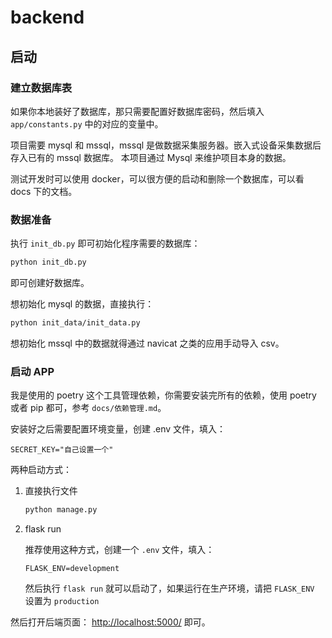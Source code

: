 # backend

## 启动

### 建立数据库表

如果你本地装好了数据库，那只需要配置好数据库密码，然后填入 `app/constants.py` 中的对应的变量中。

项目需要 mysql 和 mssql，mssql 是做数据采集服务器。嵌入式设备采集数据后存入已有的 mssql 数据库。
本项目通过 Mysql 来维护项目本身的数据。

测试开发时可以使用 docker，可以很方便的启动和删除一个数据库，可以看 docs 下的文档。

### 数据准备

执行 `init_db.py` 即可初始化程序需要的数据库：

```bash
python init_db.py
```

即可创建好数据库。

想初始化 mysql 的数据，直接执行：

```bash
python init_data/init_data.py
```

想初始化 mssql 中的数据就得通过 navicat 之类的应用手动导入 csv。

### 启动 APP

我是使用的 poetry 这个工具管理依赖，你需要安装完所有的依赖，使用 poetry 或者 pip 都可，参考 `docs/依赖管理.md`。

安装好之后需要配置环境变量，创建 .env 文件，填入：

```dotenv
SECRET_KEY="自己设置一个"
```

两种启动方式：

1. 直接执行文件

    ```bash
    python manage.py
    ```

2. flask run

    推荐使用这种方式，创建一个 `.env` 文件，填入：

    ```dotenv
    FLASK_ENV=development
    ```

    然后执行 `flask run` 就可以启动了，如果运行在生产环境，请把 `FLASK_ENV` 设置为 `production`

然后打开后端页面： <http://localhost:5000/> 即可。
